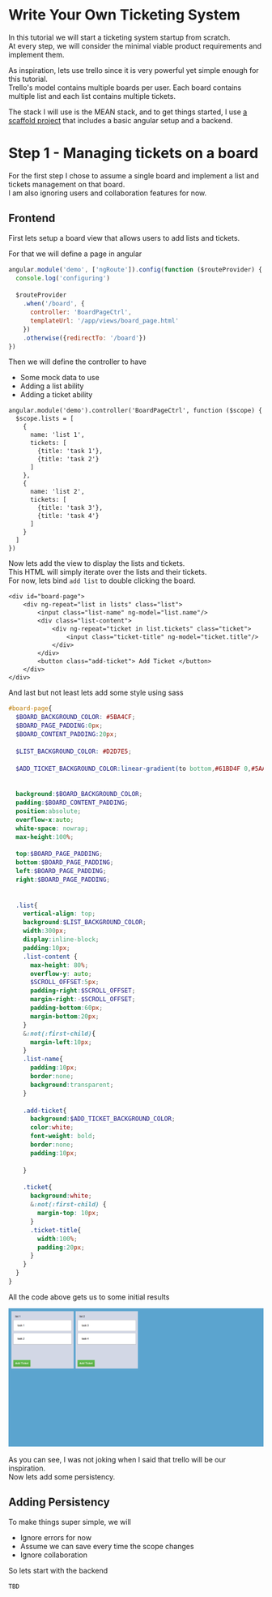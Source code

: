 
Write Your Own Ticketing System
================================

In this tutorial we will start a ticketing system startup from scratch.   
At every step, we will consider the minimal viable product requirements and implement them.   

As inspiration, lets use trello since it is very powerful yet simple enough for this tutorial.   
Trello's model contains multiple boards per user. Each board contains multiple list and each list contains multiple tickets.    


The stack I will use is the MEAN stack, and to get things started, I use [a scaffold project](https://github.com/coder-on-deck/nodejs-easy-setup) that includes a basic angular setup and a backend.
 

Step 1 - Managing tickets on a board
============================

For the first step I chose to assume a single board and implement a list and tickets management on that board.    
I am also ignoring users and collaboration features for now.

## Frontend

First lets setup a board view that allows users to add lists and tickets.
   
For that we will define a page in angular   

```js
angular.module('demo', ['ngRoute']).config(function ($routeProvider) {
  console.log('configuring')

  $routeProvider
    .when('/board', {
      controller: 'BoardPageCtrl',
      templateUrl: '/app/views/board_page.html'
    })
    .otherwise({redirectTo: '/board'})
})

```

Then we will define the controller to have

 - Some mock data to use
 - Adding a list ability
 - Adding a ticket ability

```
angular.module('demo').controller('BoardPageCtrl', function ($scope) {
  $scope.lists = [
    {
      name: 'list 1',
      tickets: [
        {title: 'task 1'},
        {title: 'task 2'}
      ]
    },
    {
      name: 'list 2',
      tickets: [
        {title: 'task 3'},
        {title: 'task 4'}
      ]
    }
  ]
})
```

Now lets add the view to display the lists and tickets.   
This HTML will simply iterate over the lists and their tickets.   
For now, lets bind `add list` to  double clicking the board.   

```
<div id="board-page">
    <div ng-repeat="list in lists" class="list">
        <input class="list-name" ng-model="list.name"/>
        <div class="list-content">
            <div ng-repeat="ticket in list.tickets" class="ticket">
                <input class="ticket-title" ng-model="ticket.title"/>
            </div>
        </div>
        <button class="add-ticket"> Add Ticket </button>
    </div>
</div>
```

And last but not least lets add some style using sass

```scss
#board-page{
  $BOARD_BACKGROUND_COLOR: #5BA4CF;
  $BOARD_PAGE_PADDING:0px;
  $BOARD_CONTENT_PADDING:20px;
  
  $LIST_BACKGROUND_COLOR: #D2D7E5;

  $ADD_TICKET_BACKGROUND_COLOR:linear-gradient(to bottom,#61BD4F 0,#5AAC44 100%);
  
  
  background:$BOARD_BACKGROUND_COLOR;
  padding:$BOARD_CONTENT_PADDING;
  position:absolute;
  overflow-x:auto;
  white-space: nowrap;
  max-height:100%;

  top:$BOARD_PAGE_PADDING;
  bottom:$BOARD_PAGE_PADDING;
  left:$BOARD_PAGE_PADDING;
  right:$BOARD_PAGE_PADDING;
  
  
  .list{
    vertical-align: top;
    background:$LIST_BACKGROUND_COLOR;
    width:300px;
    display:inline-block;
    padding:10px;
    .list-content {
      max-height: 80%;
      overflow-y: auto;
      $SCROLL_OFFSET:5px;
      padding-right:$SCROLL_OFFSET;
      margin-right:-$SCROLL_OFFSET;
      padding-bottom:60px;
      margin-bottom:20px;
    }
    &:not(:first-child){
      margin-left:10px;  
    }
    .list-name{
      padding:10px;
      border:none;
      background:transparent;
    }
    
    .add-ticket{
      background:$ADD_TICKET_BACKGROUND_COLOR;
      color:white;
      font-weight: bold;
      border:none;
      padding:10px;
      
    }
    
    .ticket{
      background:white;
      &:not(:first-child) {
        margin-top: 10px;
      }
      .ticket-title{
        width:100%;
        padding:20px;
      }
    }
  }
}
```

All the code above gets us to some initial results

![first results](writing-your-own-ticketing-system/first-step-results.png)

As you can see, I was not joking when I said that trello will be our inspiration.   
Now lets add some persistency.  

## Adding Persistency

To make things super simple, we will 

 - Ignore errors for now    
 - Assume we can save every time the scope changes
 - Ignore collaboration
 
So lets start with the backend 

```
TBD
```


